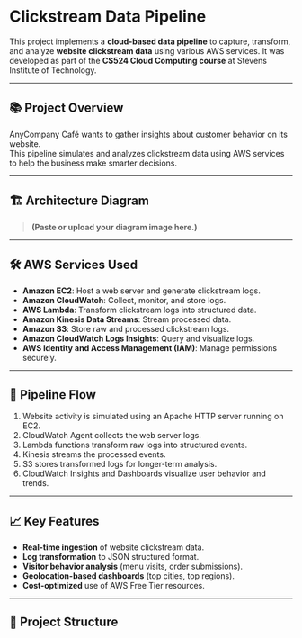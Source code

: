 # Clickstream Data Pipeline

This project implements a **cloud-based data pipeline** to capture, transform, and analyze **website clickstream data** using various AWS services. It was developed as part of the **CS524 Cloud Computing course** at Stevens Institute of Technology.

---

## 📚 Project Overview

AnyCompany Café wants to gather insights about customer behavior on its website.  
This pipeline simulates and analyzes clickstream data using AWS services to help the business make smarter decisions.

---

## 🏗️ Architecture Diagram

> **(Paste or upload your diagram image here.)**

---

## 🛠️ AWS Services Used

- **Amazon EC2**: Host a web server and generate clickstream logs.
- **Amazon CloudWatch**: Collect, monitor, and store logs.
- **AWS Lambda**: Transform clickstream logs into structured data.
- **Amazon Kinesis Data Streams**: Stream processed data.
- **Amazon S3**: Store raw and processed clickstream logs.
- **Amazon CloudWatch Logs Insights**: Query and visualize logs.
- **AWS Identity and Access Management (IAM)**: Manage permissions securely.

---

## 🚀 Pipeline Flow

1. Website activity is simulated using an Apache HTTP server running on EC2.
2. CloudWatch Agent collects the web server logs.
3. Lambda functions transform raw logs into structured events.
4. Kinesis streams the processed events.
5. S3 stores transformed logs for longer-term analysis.
6. CloudWatch Insights and Dashboards visualize user behavior and trends.

---

## 📈 Key Features

- **Real-time ingestion** of website clickstream data.
- **Log transformation** to JSON structured format.
- **Visitor behavior analysis** (menu visits, order submissions).
- **Geolocation-based dashboards** (top cities, top regions).
- **Cost-optimized** use of AWS Free Tier resources.

---

## 🧰 Project Structure

